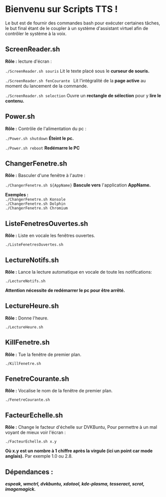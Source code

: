 # Bienvenu sur Scripts TTS !

Le but est de fournir des commandes bash pour exécuter certaines tâches, le but final étant de le coupler à un système d'assistant virtuel afin de contrôler le système à la voix.

## ScreenReader.sh

__Rôle :__  lecture d'écran :   

```./ScreenReader.sh souris```
Lit le texte placé sous le **curseur de souris.** 
   
```./ScreenReader.sh fenCourante ```
Lit l'intégralité de la **page active** au moment du lancement de la commande.
  
```./ScreenReader.sh selection```
Ouvre un **rectangle de sélection** pour y **lire le contenu.**   
  
## Power.sh
   
   __Rôle :__  Contrôle de l'alimentation du pc :
     
```./Power.sh shutdown```
**Éteint le pc.**   
    
```./Power.sh reboot```
**Redémarre le PC**

## ChangerFenetre.sh
  
  __Rôle :__  Basculer d'une fenêtre à l'autre :  
    
  ```./ChangerFenetre.sh ${AppName}```
 **Bascule vers** l'application **AppName.**  
   
   **Exemples :**   
```./ChangerFenetre.sh Konsole```  
```./ChangerFenetre.sh Dolphin```  
```./ChangerFenetre.sh Chromium```  
  
## ListeFenetresOuvertes.sh
  
  __Rôle :__ Liste en vocale les fenêtres ouvertes.    
    
  ```./ListeFenetresOuvertes.sh```

## LectureNotifs.sh
  
   __Rôle :__ Lance la lecture automatique en vocale de toute les notifications:  
  
   ```./LectureNotifs.sh```
     
   **Attention nécessite de redémarrer le pc pour être arrêté.**

## LectureHeure.sh
  
   __Rôle :__ Donne l'heure.  
  
   ```./LectureHeure.sh```
     
## KillFenetre.sh

   __Rôle :__ Tue la fenêtre de premier plan.  
  
   ```./KillFenetre.sh```

## FenetreCourante.sh
  
   __Rôle :__ Vocalise le nom de la fenêtre de premier plan.  
  
```./FenetreCourante.sh```
   
## FacteurEchelle.sh
  
 __Rôle :__ Change le facteur d'échelle sur DVKBuntu, Pour permettre à un mal voyant de mieux voir l'écran :  
  
```./FacteurEchelle.sh x.y```

**Où x.y est un nombre à 1 chiffre après la virgule (ici un point car mode anglais).** Par exemple 1.0 ou 2.8.

## Dépendances :
***espeak, wmctrl, dvkbuntu, xdotool, kde-plasma, tesseract, scrot, imagemagick.***
